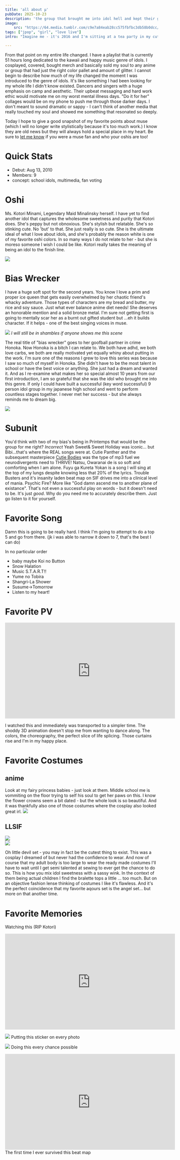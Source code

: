 ```yaml
---
title: 'all about µ'
pubDate: 2025-10-23
description: 'the group that brought me into idol hell and kept their girlish claws in me ever since.'
image: 
    src: "https://64.media.tumblr.com/c9e7a84eab28cc575fbfbc3db58b0dcc/66f1576769c11933-26/s1280x1920/d54f034d1197813987eae7a0012494a1634d7035.jpg"
tags: ["jpop", "girl", "love live"]
intro: "Imagine me - it's 2016 and I'm sitting at a tea party in my cutest Innocent World coord (back when I had EGL money). My friend at the table pulls out her phone to quick do her gatcha game dailies at the reset time. I peek over to see an adorable sparkly pink app with 9 anime girls wearing the most adorable stage costumes I've ever seen. '3, 2, 1, LIVE!' blasts out of the tiny iphone speakers before a mario kart esque tune begins to play. She looks up from her screen to see me gawking and asked me the question that would change my entire life. 'Have you ever heard of Love Live?' "

---
```


From that point on my entire life changed. I have a playlist that is currently 51 hours long dedicated to the kawaii and happy music genre of idols. I cosplayed, covered, bought merch and basically sold my soul to any anime or group that had just the right color pallet and amount of glitter. I cannot begin to describe how much of my life changed the moment I was introduced to the genre of idols. It's like something I had been looking for my whole life I didn't know existed. Dancers and singers with a huge emphasis on camp and aesthetic. Their upbeat messaging and hard work ethic would motivate me on my worst mental illness days. "Do it for her" collages would be on my phone to push me through those darker days. I don't meant to sound dramatic or sappy - I can't think of another media that really touched my soul and showed me something that resonated so deeply. 

Today I hope to give a good snapshot of my favorite points about muse (which I will no longer write stylistically because it's too much work.) I know they are old news but they will always hold a special place in my heart. Be sure to [let me know](https://users3.smartgb.com/g/g.php?a=s&i=g36-39145-c7) if you were a muse fan and who your oshis are too!

# Quick Stats

*   Debut: Aug 13, 2010
*   Members: 9 
*   concept: school idols, multimedia, fan voting

# Oshi 

Ms. Kotori Minami, Legendary Maid Minalinsky herself. I have yet to find another idol that captures the wholesome sweetness and purity that Kotori does. She's peppy but not obnoxious. She's stylish but relatable. She's so stinking cute. No 'but' to that. She just really is so cute. She is the ultimate ideal of what I love about idols, and she's probably the reason white is one of my favorite oshi colors. In so many ways I do not relate to her - but she is moreso someone I wish I could be like. Kotori really takes the meaning of being an idol to the finish line. 

![](https://external-content.duckduckgo.com/iu/?u=https%3A%2F%2Fi.idol.st%2Fu%2Fcard%2Fart%2F335SR-Minami-Kotori-I-ll-do-my-best-to-make-the-story-Yume-no-Tobira-qofdGx.png&f=1&nofb=1&ipt=5012c767784babaec99022d7165644002b279912e89a481a49d860fd8dc4e7d1)

# Bias Wrecker 

I have a huge soft spot for the second years. You know I love a prim and proper ice queen that gets easily overwhelmed by her chaotic friend's whacky adventure. Those types of characters are my bread and butter, my rice and soy sauce. Just what ever balance anime diet needs! She deserves an honorable mention and a solid bronze metal. I'm sure not getting first is going to mentally scar her as a burnt out gifted student but ...eh it builds character. If it helps - one of the best singing voices in muse. 

![](https://external-content.duckduckgo.com/iu/?u=https%3A%2F%2Fi.kym-cdn.com%2Fphotos%2Fimages%2Fnewsfeed%2F000%2F923%2F595%2Ff5f.jpg&f=1&nofb=1&ipt=66f4d3450eefd0abeb32abaf0d14c2ebee7c05db5f1f0832d1fb7252da7c2ce3)
*I will still be in shambles if anyone shows me this scene*

The real title of "bias wrecker" goes to her goofball partner in crime Honoka. Now Honoka is a bitch I can relate to. We both have adhd, we both love carbs, we both are really motivated yet equally whiny about putting in the work. I'm sure one of the reasons I grew to love this series was because I saw so much of myself in Honoka. She didn't have to be the most talent in school or have the best voice or anything. She just had a dream and wanted it. And as I re-examine what makes her so special almost 10 years from our first introduction, I am so grateful that she was the idol who brought me into this genre. If only I could have built a successful (key word successful) 9 person idol group in my japanese high school and went to perform countless stages together. I never met her success - but she always reminds me to dream big. 

![](https://i.idol.st/u/card/art/402UR-Kousaka-Honoka-Here-you-go-Sweet-Chocolat-xsIhrl.png)

# Subunit 

You'd think with two of my bias's being in Printemps that would be the group for me right? *Incorrect* Yeah Sweet& Sweet Holiday was iconic... but Bibi...that's where the REAL songs were at. Cutie Panther and the subsequent masterpiece [Cutie Bodies](https://www.youtube.com/watch?v=5wYC0fAVL0E&list=RD5wYC0fAVL0E&start_radio=1) was the type of mp3 fuel we neurodivergents need to THRIVE! Natsu, Owaranai de is so soft and comforting when I am alone. Fuyu ga Kureta Yokan is a song I will sing at the top of my lungs despite knowing less that 20% of the lyrics. Trouble Busters and it's insanity laden beat map on SIF drives me into a clinical level of mania. Psychic Fire? More like "God damn ascend me to another plane of existance". That's not even a successful play on words - but it doesn't need to be. It's just *good*. Why do you need me to accurately describe them. Just go listen to it for yourself. 


# Favorite Song

Damn this is going to be really hard. I think I'm going to attempt to do a top 5 and go from there. (jk i was able to narrow it down to 7, that's the best I can do)

In no particular order

* baby maybe Koi no Button
* Snow Halation 
* Music S.T.A.R.T!!
* Yume no Tobira
* Shangri-La Shower
* Susume→Tomorrow 
* Listen to my heart! 

# Favorite PV 

<iframe width="560" height="315" src="https://www.youtube-nocookie.com/embed/xOR3GvjFuzM?si=HVLTmrfWhM3U2j42" title="YouTube video player" frameborder="0" allow="accelerometer; autoplay; clipboard-write; encrypted-media; gyroscope; picture-in-picture; web-share" referrerpolicy="strict-origin-when-cross-origin" allowfullscreen></iframe>

I watched this and immediately was transported to a simpler time. The shoddy 3D animation doesn't stop me from wanting to dance along. The colors, the choreography, the perfect slice of life splicing. Those curtains rise and I'm in my happy place. 

# Favorite Costumes

## anime 

Look at my fairy princess babies - just look at them. Middle school me is vommiting on the floor trying to self his soul to get her paws on this.  I know the flower crowns seem a bit dated - but the whole look is so beautiful. And it was thankfully also one of those costumes where the cosplay also looked great irl. 
![](https://external-content.duckduckgo.com/iu/?u=https%3A%2F%2Fi.ytimg.com%2Fvi%2F65T2qdgxgBk%2Fmaxresdefault.jpg&f=1&nofb=1&ipt=406e06ec363473d0330d7f01cc447d1d05ba2e703f96745a0bf2ee79970a8b7f)

## LLSIF
<div class="flexbox">
<img src="https://external-content.duckduckgo.com/iu/?u=https%3A%2F%2Fstorage.ko-fi.com%2Fcdn%2Fuseruploads%2Fpost%2F687741b0-21f7-4982-ba12-3dc1ac01f60b_40337cd7db58dce2e445cacb1c81625ea438a3v2_hq.jpg&f=1&nofb=1&ipt=b472a590c4e2db5fef9675a3ed2d3f925704d931ece5730027127258d6caa4d5">

<div>
<img src="https://external-content.duckduckgo.com/iu/?u=https%3A%2F%2Fi.pinimg.com%2Foriginals%2Fcd%2F3c%2F76%2Fcd3c76248182f52ad83150295f5ed226.png&f=1&nofb=1&ipt=3fcc242752b7b9874f80a9b3d1503751d6a235a06ba52b1a64c23c72245f5822">
</div>
</div>

Oh little devil set - you may in fact be the cutest thing to exist. This was a cosplay I dreamed of but never had the confidence to wear. And now of course that my adult body is too large to wear the ready made costumes I'll have to wait until I get semi talented at sewing to ever get the chance to do so. This is how you mix idol sweetness with a sassy wink. In the context of them being actual children I find the bralette tops a little ... too much. But on an objective fashion lense thinking of costumes I like it's flawless. And it's the perfect coincidence that my favorite aqours set is the angel set... but more on that another time. 

# Favorite Memories

Watching this (RIP Kotori)

<iframe width="560" height="315" src="https://www.youtube-nocookie.com/embed/lFuGjaT5TKo?si=KRCdAAWevLcKDSTp" title="YouTube video player" frameborder="0" allow="accelerometer; autoplay; clipboard-write; encrypted-media; gyroscope; picture-in-picture; web-share" referrerpolicy="strict-origin-when-cross-origin" allowfullscreen></iframe>

![](https://external-content.duckduckgo.com/iu/?u=https%3A%2F%2Fsimg.nicepng.com%2Fpng%2Fsmall%2F356-3566348_nico-nico-nii-kotori-love-live-meme.png&f=1&nofb=1&ipt=029c21de82f46bae4ebf4cedd9c433c13ccb0fb2fad81a7f462e9e8ee4720bea)
Putting this sticker on every photo

![](https://external-content.duckduckgo.com/iu/?u=https%3A%2F%2Fi.ytimg.com%2Fvi%2FPTB6-G0ICk4%2Fmaxresdefault.jpg&f=1&nofb=1&ipt=8c984942de66404319aeb4271a62670a190308c0c4570204b2ec23b388e50b2a) 
Doing this every chance possible 

<iframe width="560" height="315" src="https://www.youtube.com/embed/P6TKi-zY6eY?si=lHPEK1ffqE2KzB3g" title="YouTube video player" frameborder="0" allow="accelerometer; autoplay; clipboard-write; encrypted-media; gyroscope; picture-in-picture; web-share" referrerpolicy="strict-origin-when-cross-origin" allowfullscreen></iframe>
The first time I ever survived this beat map